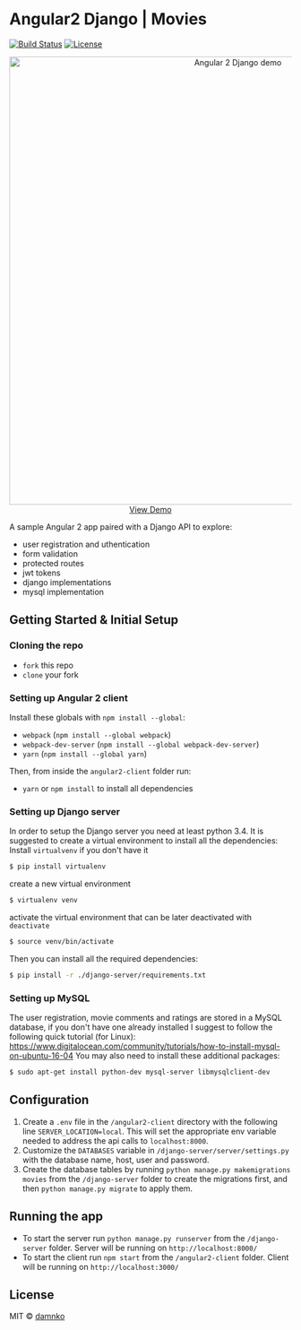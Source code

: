 # Angular2 Django | Movies
[![Build Status][build-badge]][build-link]
[![License][licence-badge]](/LICENSE)

<p align="center">
  <a href="https://django-angular2-movies.firebaseapp.com/" target="_blank">
    <img src="https://django-angular2-movies.firebaseapp.com/assets/images/preview.gif" alt="Angular 2 Django demo" width="800"/>
  </a><br>
  <a href="https://django-angular2-movies.firebaseapp.com/" target="_blank">
    View Demo
  </a>
</p>

A sample Angular 2 app paired with a Django API to explore:
* user registration and uthentication
* form validation
* protected routes
* jwt tokens
* django implementations
* mysql implementation
 
## Getting Started & Initial Setup
### Cloning the repo
* `fork` this repo
* `clone` your fork

### Setting up Angular 2 client
Install these globals with `npm install --global`:
* `webpack` (`npm install --global webpack`)
* `webpack-dev-server` (`npm install --global webpack-dev-server`)
* `yarn` (`npm install --global yarn`)

Then, from inside the `angular2-client` folder run:
* `yarn` or `npm install` to install all dependencies

### Setting up Django server
In order to setup the Django server you need at least python 3.4.
It is suggested to create a virtual environment to install all the dependencies:
Install `virtualvenv` if you don't have it
```sh
$ pip install virtualenv
```
create a new virtual environment
```sh
$ virtualenv venv
```
activate the virtual environment that can be later deactivated with `deactivate`
```sh
$ source venv/bin/activate
```
Then you can install all the required dependencies:
```sh
$ pip install -r ./django-server/requirements.txt
```

### Setting up MySQL
The user registration, movie comments and ratings are stored in a MySQL database, if you don't have one already installed I suggest to follow the following quick tutorial (for Linux): https://www.digitalocean.com/community/tutorials/how-to-install-mysql-on-ubuntu-16-04
You may also need to install these additional packages:
```sh
$ sudo apt-get install python-dev mysql-server libmysqlclient-dev
```

## Configuration
1. Create a `.env` file in the `/angular2-client` directory with the following line `SERVER_LOCATION=local`. This will set the appropriate env variable needed to address the api calls to `localhost:8000`.
2. Customize the `DATABASES` variable in `/django-server/server/settings.py` with the database name, host, user and password.
3. Create the database tables by running `python manage.py makemigrations movies` from the `/django-server` folder to create the migrations first, and then `python manage.py migrate` to apply them.

## Running the app
* To start the server run `python manage.py runserver` from the `/django-server` folder. Server will be running on `http://localhost:8000/`
* To start the client run `npm start` from the `/angular2-client` folder. Client will be running on `http://localhost:3000/`

## License
MIT © [damnko](https://github.com/damnko)

[licence-badge]: https://img.shields.io/npm/l/express.svg
[build-badge]: https://travis-ci.org/damnko/angular2-feed-me.png?branch=master
[build-link]: https://travis-ci.org/damnko/angular2-feed-me